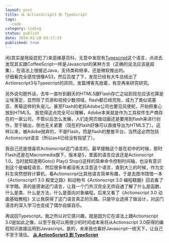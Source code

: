 ```yaml
---
layout: post
title: 从 ActionScript3 到 TypeScript
tags: 
  -code
category: Coding
status: publish
date: 2014-01-28 03:17:33
published: true
---
```


闲(其实是拖延症犯了)来逛维基百科，无意中发现有<a href="http://zh.wikipedia.org/wiki/TypeScript">Typescript</a>这个语言，点进去发现其实跟CoffeeScript一样是Javascript的某种方言（正确的说法应该是超集），在语法上很接近Java，支持类和继承，还是微软推出的。</br>
仔细看完全感觉很像AS3，然后百度了下，发现已经有大牛总结出了Actionscript3与Typescript的异同，发篇博客先放着，有空再来研究研究。

另外说句题外话，去年一直吵到翻天的HTML5跟Flash存亡之站到现在应该也算是尘埃落定，显然除了页游和视频少数领域，flash都已经完败，成为了类似诺基亚、黑莓这样的失宠儿。甚至Flash的老妈Adobe公司也要见风使舵，开始把重心放到HTML5。  我觉得这点完全可以理解，Adobe本来就是作为工具软件生产商存在的一家公司，不管以后怎么发展，人们走网页做动画还是要用到flash来进行创作，至于输出，倒也无关紧要（现在的flash好像可以直接导出为HTML5了）。这样以来，被Adobe抛弃的，不是Flash，而是flash的整套平台，当然这必然包括Actionscript语言（所以as4已经没有指望了）。


我自己还是很喜欢Actionscript这门语言的。最早接触这个是在初中的时候，那时Flash还是在Macromedia旗下，版本是5，里面的语言应该还是Actionscript 1.0。当时就知道用Goto() Play() Stop()这样的简单命令控制时间轴，也没有意识到这个是编程语言。然后很多年都没有太注意这个语言，直到大三的时候，作为文科生突然想转计算机，看Actionscript比其他语言简单有趣，于是去图书馆借一本《Actionscript1 3.0 殿堂之路》和动物书《Actionscript 3.0 编程精髓》回去看了半学期。真的是感谢这门语言，让我一个门外汉完全无师自通了解了什么是函数、什么是类、什么是方法，什么是面向对象编程。后来又看了《Actionscript 3.0 动画基础教程》又让我获得了这门语言真正的乐趣。只是毕业选择了做设计，对这门语言的深入学习也变成了偶尔自娱自乐。


再说回Typescript。我之所以对它感兴趣，就是因为它在语法上跟Actionscript 3.0是如此之像，以至于我可以用很少的时间成本来将从Actionscript 3.0获得的编程知识直接运用到Javascript。是的，未来我也看好Javascript一统天下，让自己不至于落伍。
<a href="http://www.nshen.net/article/2013-05-18/as3-to-typescript/"><b>从 ActionScript3 到 TypeScript</b></a>
